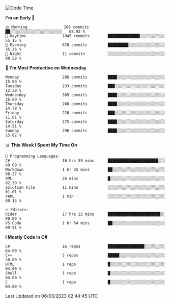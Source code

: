 <!--START_SECTION:waka-->
![Code Time](http://img.shields.io/badge/Code%20Time-972%20hrs%2026%20mins-blue)

**I'm an Early 🐤** 

```text
🌞 Morning                169 commits         ██░░░░░░░░░░░░░░░░░░░░░░░   08.92 % 
🌆 Daytime                1045 commits        ██████████████░░░░░░░░░░░   55.15 % 
🌃 Evening                670 commits         █████████░░░░░░░░░░░░░░░░   35.36 % 
🌙 Night                  11 commits          ░░░░░░░░░░░░░░░░░░░░░░░░░   00.58 % 
```
📅 **I'm Most Productive on Wednesday** 

```text
Monday                   286 commits         ████░░░░░░░░░░░░░░░░░░░░░   15.09 % 
Tuesday                  233 commits         ███░░░░░░░░░░░░░░░░░░░░░░   12.30 % 
Wednesday                305 commits         ████░░░░░░░░░░░░░░░░░░░░░   16.09 % 
Thursday                 280 commits         ████░░░░░░░░░░░░░░░░░░░░░   14.78 % 
Friday                   220 commits         ███░░░░░░░░░░░░░░░░░░░░░░   11.61 % 
Saturday                 275 commits         ████░░░░░░░░░░░░░░░░░░░░░   14.51 % 
Sunday                   296 commits         ████░░░░░░░░░░░░░░░░░░░░░   15.62 % 
```


📊 **This Week I Spent My Time On** 

```text
💬 Programming Languages: 
C#                       16 hrs 59 mins      ██████████████████████░░░   88.09 % 
Markdown                 1 hr 35 mins        ██░░░░░░░░░░░░░░░░░░░░░░░   08.27 % 
XML                      26 mins             █░░░░░░░░░░░░░░░░░░░░░░░░   02.30 % 
Solution File            11 mins             ░░░░░░░░░░░░░░░░░░░░░░░░░   01.01 % 
YAML                     1 min               ░░░░░░░░░░░░░░░░░░░░░░░░░   00.13 % 

🔥 Editors: 
Rider                    17 hrs 22 mins      ███████████████████████░░   90.09 % 
VS Code                  1 hr 54 mins        ██░░░░░░░░░░░░░░░░░░░░░░░   09.91 % 
```

**I Mostly Code in C#** 

```text
C#                       16 repos            ████████████████░░░░░░░░░   64.00 % 
C++                      5 repos             █████░░░░░░░░░░░░░░░░░░░░   20.00 % 
HTML                     1 repo              █░░░░░░░░░░░░░░░░░░░░░░░░   04.00 % 
Shell                    1 repo              █░░░░░░░░░░░░░░░░░░░░░░░░   04.00 % 
C                        1 repo              █░░░░░░░░░░░░░░░░░░░░░░░░   04.00 % 
```




 Last Updated on 06/03/2023 02:44:45 UTC
<!--END_SECTION:waka-->
